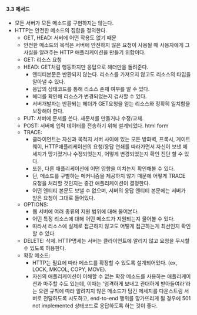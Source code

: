 #### 3.3 메서드
 - 모든 서버가 모든 메소드를 구현하지는 않는다.
 - HTTP는 안전한 메소드의 집합을 정의한다.
    - GET, HEAD: 서버에 어떤 작용도 없기 때문
    - 안전한 메소드의 목적은 서버에 안전하지 않은 요청이 사용될 때 사용자에게 그 사실을 알려주는 HTTP 애플리케이션을 만들기 위함이다.
    - GET: 리소스 요청
    - HEAD: GET처럼 행동하지만 응답으로 헤더만을 돌려준다.
        -  엔티티본문은 반환되지 않는다. 리소스를 가져오지 않고도 리소스의 타입을 알아낼 수 있다. 
        - 응답의 상태코드를 통해 리소스 존재 여부를 알 수 있다.
        - 헤더를 확인해 리소스가 변경되었는지 검사할 수 있다.
        - 서버개발자는 반환되는 헤더가 GET요청을 얻는 리소스와 정확히 일치함을 보장해야 한다.
    - PUT: 서버에 문서를 쓴다. 새문서를 만들거나 수정/교체.
    - POST: 서버에 입력 데이터를 전송하기 위해 설계되었다. html form 
    - TRACE: 
       - 클라이언트는 자신과 목적지 서버 사이에 있는 모든 방화벽, 프록시, 게이트웨이, HTTP애플리케이션의 요청/응답 연쇄를 따라가면서 자신이 보낸 메세지가 망가졌거나 수정되엇는지, 어떻게 변경되었는지 확인 진단 할 수 있다. 
       - 또한, 다른 애플리케이션에 어떤 영향을 미치는지 확인해볼 수 있다. 
       - 단, 메소드를 구별하는 메커니즘을 제공하지 않기 때문에 어떻게 TRACE 요청을 처리할 것인지는 중간 애플리케이션이 결정한다. 
       - 어떤 엔티티 본문도 보낼 수 없으며, 서버의 응답 엔티티 본문에는 서버가 받은 요청이 그대로 들어있다.
    - OPTIONS: 
       - 웹 서버에 여러 종류의 지원 범위에 대해 물어본다. 
       - 어떤 특정 리소스에 대해 어떤 메소드가 지원되는지 물어볼 수 있다. 
       - 따라서 리소스에 실제로 접근하지 않고도 어떻게 접근하는게 최선인지 확인할 수 있다.
    - DELETE: 삭제. HTTP명세는 서버는 클라이언트에 알리지 않고 요청을 무시할 수 있도록 허용한다.
    - 확장 메소드: 
      - HTTP는 필요에 따라 메소드를 확장할 수 있도록 설계되어있다. (ex, LOCK, MKCOL, COPY, MOVE). 
      - 자신의 애플리케이션이 이해할 수 없는 확장 메소드를 사용하는 애플리케이션과 마주할 수도 있는데, 이때는 '엄격하게 보내고 관대하게 받아들여라'라는 오랜 규칙에 따라 알려지지 않은 메소드가 담긴 메세지를 다운스트림 서버로 전달하도록 시도하고, end-to-end 행위를 망가뜨리게 될 경우에 501 not implemented 상태코드로 응답하도록 하는 것이 좋다.
